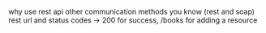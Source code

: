 why use rest api
other communication methods you know (rest and soap)
rest url and status codes -> 200 for success, /books for adding a resource

